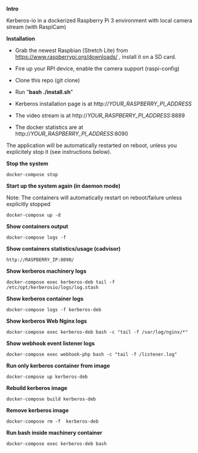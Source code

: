 **Intro**

Kerberos-io in a dockerized Raspberry Pi 3 environment with local camera stream (with RaspiCam)


**Installation**

* Grab the newest Raspbian (Stretch Lite) from https://www.raspberrypi.org/downloads/ , install it on a SD card.
* Fire up your RPI device, enable the camera support (raspi-config)
* Clone this repo (git clone)
* Run "**bash ./install.sh**"

* Kerberos installation page is at http://_YOUR_RASPBERRY_PI_ADDRESS_    
* The video stream is at http://_YOUR_RASPBERRY_PI_ADDRESS_:8889   
* The docker statistics are at http://_YOUR_RASPBERRY_PI_ADDRESS_:8090   

The application will be automatically restarted on reboot, unless you explicitely stop it (see instructions below).


**Stop the system**
`````
docker-compose stop 
`````

**Start up the system again (in daemon mode)**

Note: The containers will automatically restart on reboot/failure unless explicitly stopped 

`````
docker-compose up -d 
`````

**Show containers output**
`````
docker-compose logs -f 
`````

**Show containers statistics/usage (cadvisor)**
`````
http://RASPBERRY_IP:8090/ 
`````

**Show kerberos machinery logs**
`````
docker-compose exec kerberos-deb tail -f /etc/opt/kerberosio/logs/log.stash
`````

**Show kerberos container logs**
`````
docker-compose logs -f kerberos-deb
`````

**Show kerberos Web Nginx logs**
`````
docker-compose exec kerberos-deb bash -c "tail -f /var/log/nginx/*"
`````

**Show webhook event listener logs**
`````
docker-compose exec webhook-php bash -c "tail -f /listener.log"
`````

**Run only kerberos container from image**
`````
docker-compose up kerberos-deb
`````

**Rebuild kerberos image**
`````
docker-compose build kerberos-deb
`````

**Remove kerberos image**
`````
docker-compose rm -f  kerberos-deb
`````

**Run bash inside machinery container**
`````
docker-compose exec kerberos-deb bash
`````

